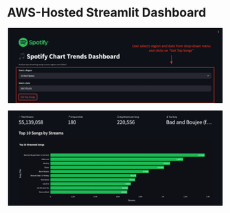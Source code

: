 # AWS-Hosted Streamlit Dashboard

<p align="center">
<img src="Screenshots/demo1.png" alt="Preview" width="500"/>
</p>

<p align="center">
<img src="Screenshots/demo2.png" alt="Preview" width="500"/>
</p>
